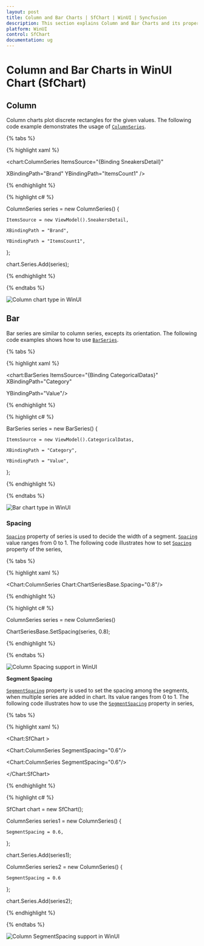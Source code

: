 ```yaml
---
layout: post
title: Column and Bar Charts | SfChart | WinUI | Syncfusion
description: This section explains Column and Bar Charts and its properties for customization in WinUI Charts (SfChart)
platform: WinUI
control: SfChart
documentation: ug
---
```


# Column and Bar Charts in WinUI Chart (SfChart)

## Column

Column charts plot discrete rectangles for the given values. The following code example demonstrates the usage of [`ColumnSeries`](https://help.syncfusion.com/cr/WinUI/Syncfusion.UI.Xaml.Charts.ColumnSeries.html#).

{% tabs %}

{% highlight xaml %}

<chart:ColumnSeries ItemsSource="{Binding SneakersDetail}"           

XBindingPath="Brand" YBindingPath="ItemsCount1"   />

{% endhighlight %}

{% highlight c# %}

ColumnSeries series = new ColumnSeries()
{

    ItemsSource = new ViewModel().SneakersDetail,

    XBindingPath = "Brand",

    YBindingPath = "ItemsCount1",

};

chart.Series.Add(series);

{% endhighlight %}

{% endtabs %}

![Column chart type in WinUI](Series_images/column.png)

## Bar

Bar series are similar to column series, excepts its orientation. The following code examples shows how to use [`BarSeries`](https://help.syncfusion.com/cr/WinUI/Syncfusion.UI.Xaml.Charts.BarSeries.html#).

{% tabs %}

{% highlight xaml %}

<chart:BarSeries ItemsSource="{Binding CategoricalDatas}" XBindingPath="Category" 

YBindingPath="Value"/>

{% endhighlight %}

{% highlight c# %}

BarSeries series = new BarSeries()
{

    ItemsSource = new ViewModel().CategoricalDatas,

    XBindingPath = "Category",

    YBindingPath = "Value",

};

{% endhighlight %}

{% endtabs %}

![Bar chart type in WinUI](Series_images/bar.png)

### Spacing

[`Spacing`](https://help.syncfusion.com/cr/WinUI/Syncfusion.UI.Xaml.Charts.ChartSeriesBase.html#Syncfusion_UI_Xaml_Charts_ChartSeriesBase_SpacingProperty) property of series is used to decide the width of a segment. [`Spacing`](https://help.syncfusion.com/cr/WinUI/Syncfusion.UI.Xaml.Charts.ChartSeriesBase.html#Syncfusion_UI_Xaml_Charts_ChartSeriesBase_SpacingProperty) value ranges from 0 to 1. The following code illustrates how to set [`Spacing`](https://help.syncfusion.com/cr/WinUI/Syncfusion.UI.Xaml.Charts.ChartSeriesBase.html#Syncfusion_UI_Xaml_Charts_ChartSeriesBase_SpacingProperty) property of the series,

{% tabs %}

{% highlight xaml %}

<Chart:ColumnSeries Chart:ChartSeriesBase.Spacing="0.8"/>

{% endhighlight %}

{% highlight c# %}

ColumnSeries series = new ColumnSeries()

ChartSeriesBase.SetSpacing(series, 0.8);

{% endhighlight %}

{% endtabs %}

![Column Spacing support in WinUI](Series_images/spacing.png)

**Segment Spacing**

[`SegmentSpacing`](https://help.syncfusion.com/cr/WinUI/Syncfusion.UI.Xaml.Charts.ColumnSeries.html#Syncfusion_UI_Xaml_Charts_ColumnSeries_SegmentSpacing) property is used to set the spacing among the segments, when multiple series are added in chart. Its value ranges from 0 to 1. The following code illustrates how to use the [`SegmentSpacing`](https://help.syncfusion.com/cr/WinUI/Syncfusion.UI.Xaml.Charts.ColumnSeries.html#Syncfusion_UI_Xaml_Charts_ColumnSeries_SegmentSpacing) property in series,

{% tabs %}

{% highlight xaml %}

<Chart:SfChart >

<Chart:ColumnSeries SegmentSpacing="0.6"/>

<Chart:ColumnSeries SegmentSpacing="0.6"/>

</Chart:SfChart>

{% endhighlight %}

{% highlight c# %}

SfChart chart = new SfChart();

ColumnSeries series1 = new ColumnSeries()
{

    SegmentSpacing = 0.6,

};

chart.Series.Add(series1);

ColumnSeries series2 = new ColumnSeries()
{

    SegmentSpacing = 0.6

};

chart.Series.Add(series2);

{% endhighlight %}

{% endtabs %}

![Column SegmentSpacing support in WinUI](Series_images/SegmentSpacing.png)
